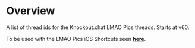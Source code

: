 # Overview
A list of thread ids for the Knockout.chat LMAO Pics threads. Starts at v60.

To be used with the LMAO Pics iOS Shortcuts seen [**here**](https://knockout.chat/thread/33438).
